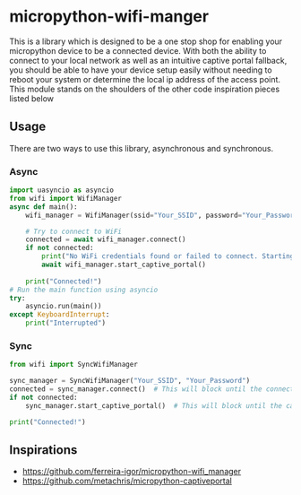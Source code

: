 # micropython-wifi-manger
This is a library which is designed to be a one stop shop for enabling your micropython device to be a connected device.  With both the ability to connect to your local network as well as an intuitive captive portal fallback, you should be able to have your device setup easily without needing to reboot your system or determine the local ip address of the access point.  This module stands on the shoulders of the other code inspiration pieces listed below

## Usage
There are two ways to use this library, asynchronous and synchronous.  

### Async
```python
import uasyncio as asyncio
from wifi import WifiManager
async def main():
    wifi_manager = WifiManager(ssid="Your_SSID", password="Your_Password")

    # Try to connect to WiFi
    connected = await wifi_manager.connect()
    if not connected:
        print("No WiFi credentials found or failed to connect. Starting captive portal...")
        await wifi_manager.start_captive_portal()
    
    print("Connected!")
# Run the main function using asyncio
try:
    asyncio.run(main())
except KeyboardInterrupt:
    print("Interrupted")

```

### Sync
```python
from wifi import SyncWifiManager

sync_manager = SyncWifiManager("Your_SSID", "Your_Password")
connected = sync_manager.connect()  # This will block until the connection is established
if not connected:
    sync_manager.start_captive_portal()  # This will block until the captive portal is closed

print("Connected!")
```


## Inspirations
- https://github.com/ferreira-igor/micropython-wifi_manager
- https://github.com/metachris/micropython-captiveportal
